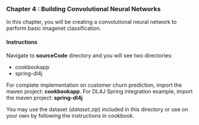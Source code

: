 
### Chapter 4 : Building Convolutional Neural Networks

In this chapter, you will be creating a convolutional neural network to perform basic imagenet classification.
&nbsp;
&nbsp;
&nbsp;
#### Instructions 
Navigate to **sourceCode** directory and you will see two directories:

 - cookbookapp
 - spring-dl4j

For complete implementation on customer churn prediction, import the maven project: **cookbookapp**. For DL4J Spring integration example, import the maven project:
**spring-dl4j** 

You may use the dataset (*dataset.zip*) included in this directory or use on your own by following the instructions in cookbook.


